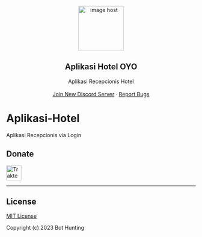 
<br/>
<div align="center">
<a href="https://imgbox.com/dfcoZahK" target="_blank"><img src="https://thumbs2.imgbox.com/df/f1/dfcoZahK_t.png" alt="image host"alt="Logo" width="120" height="120"/></a>
  
  <h2 align="center">Aplikasi Hotel OYO</h3>

  <p align="center">
    Aplikasi Recepcionis Hotel</b>
    <br />
    <br />
    <a href="http://discord.gg/a4tEY45Trz">Join New Discord Server</a>
    ·
    <a href="http://discord.gg/a4tEY45Trz">Report Bugs</a>
    
  </p>
</div>
  
# Aplikasi-Hotel
Aplikasi Recepcionis via Login

## Donate

<a href="https://trakteer.id/hunty" target="_blank"><img id="wse-buttons-preview" src="https://cdn.trakteer.id/images/embed/trbtn-blue-6.png" height="40" style="border:0px;height:40px;" alt="Trakteer Saya"></a>

---------------------------------------
## License

[MIT License](https://github.com/BotHunting/Wa-OpenAI/blob/main/LICENSE)

Copyright (c) 2023 Bot Hunting

